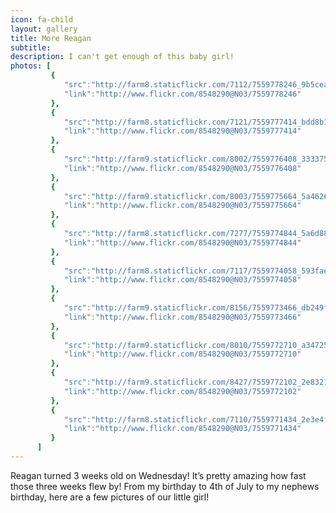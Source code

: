 ```yaml
---
icon: fa-child
layout: gallery
title: More Reagan
subtitle:
description: I can't get enough of this baby girl!
photos: [
         {
            "src":"http://farm8.staticflickr.com/7112/7559778246_9b5cea5e05_z.jpg",
            "link":"http://www.flickr.com/8548290@N03/7559778246"
         },
         {
            "src":"http://farm8.staticflickr.com/7121/7559777414_bdd8b1a32e_z.jpg",
            "link":"http://www.flickr.com/8548290@N03/7559777414"
         },
         {
            "src":"http://farm9.staticflickr.com/8002/7559776408_33337500c8_z.jpg",
            "link":"http://www.flickr.com/8548290@N03/7559776408"
         },
         {
            "src":"http://farm9.staticflickr.com/8003/7559775664_5a4626f4b4_z.jpg",
            "link":"http://www.flickr.com/8548290@N03/7559775664"
         },
         {
            "src":"http://farm8.staticflickr.com/7277/7559774844_5a6d88e557_z.jpg",
            "link":"http://www.flickr.com/8548290@N03/7559774844"
         },
         {
            "src":"http://farm8.staticflickr.com/7117/7559774058_593fae6d5e_z.jpg",
            "link":"http://www.flickr.com/8548290@N03/7559774058"
         },
         {
            "src":"http://farm9.staticflickr.com/8156/7559773466_db249fc0d7_z.jpg",
            "link":"http://www.flickr.com/8548290@N03/7559773466"
         },
         {
            "src":"http://farm9.staticflickr.com/8010/7559772710_a34725b634_z.jpg",
            "link":"http://www.flickr.com/8548290@N03/7559772710"
         },
         {
            "src":"http://farm9.staticflickr.com/8427/7559772102_2e832122ea_z.jpg",
            "link":"http://www.flickr.com/8548290@N03/7559772102"
         },
         {
            "src":"http://farm8.staticflickr.com/7110/7559771434_2e3e4ff67a_z.jpg",
            "link":"http://www.flickr.com/8548290@N03/7559771434"
         }
      ]
---
```


Reagan turned 3 weeks old on Wednesday! It’s pretty amazing how fast those three weeks flew by! From my birthday to 4th of July to my nephews birthday, here are a few pictures of our little girl!
